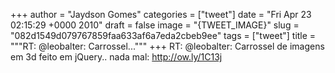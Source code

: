 
+++
author = "Jaydson Gomes"
categories = ["tweet"]
date = "Fri Apr 23 02:15:29 +0000 2010"
draft = false
image = "{TWEET_IMAGE}"
slug = "082d1549d079767859faa633af6a7eda2cbeb9ee"
tags = ["tweet"]
title = """RT: @leobalter: Carrossel..."""
+++
RT: @leobalter: Carrossel de imagens em 3d feito em jQuery.. nada mal: http://ow.ly/1C13j
